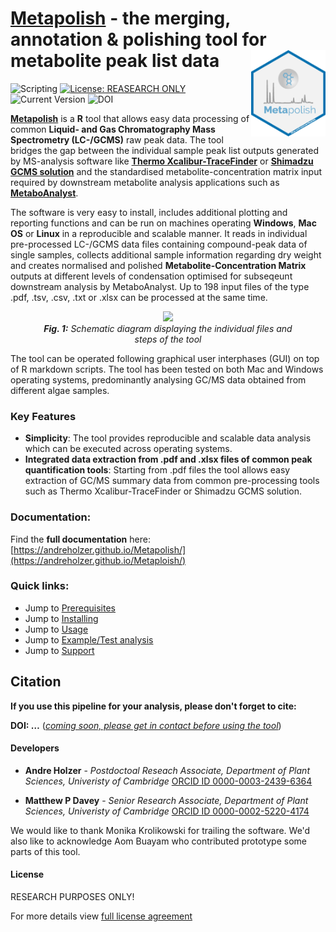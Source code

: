 # <u>Metapolish</u> - the merging, annotation & polishing tool for metabolite peak list data <a href='https://github.com/AndreHolzer/Metapolish'><img src='images/metapolish-hex.png' align="right" height="138" /></a>

![Scripting](https://img.shields.io/badge/Language-R-red.svg) [![License: REASEARCH ONLY](https://img.shields.io/badge/License-RESEARCH-yellow.svg)](LICENSE) ![Current Version](https://img.shields.io/badge/Version-v1.0-blue.svg) ![DOI](https://img.shields.io/badge/DOI-...-green.svg)

[**Metapolish**](https://github.com/AndreHolzer/Metapolish) is a **R** tool that allows easy data processing of common **Liquid- and Gas Chromatography Mass Spectrometry (LC-/GCMS)** raw peak data. The tool bridges the gap between the individual sample  peak list outputs generated by MS-analysis software like [**Thermo Xcalibur-TraceFinder**](https://www.thermofisher.com/de/de/home/industrial/mass-spectrometry/liquid-chromatography-mass-spectrometry-lc-ms/lc-ms-software/lc-ms-data-acquisition-software/tracefinder-software.html) or [**Shimadzu GCMS solution**](https://www.ssi.shimadzu.com/products/gas-chromatography-mass-spectrometry/gcmssolution-software.html) and the standardised metabolite-concentration matrix input required by downstream metabolite analysis applications such as [**MetaboAnalyst**](https://www.metaboanalyst.ca). 

The software is very easy to install, includes additional plotting and reporting functions and can be run on machines operating **Windows**, **Mac OS** or **Linux** in a reproducible and scalable manner. It reads in individual pre-processed LC-/GCMS data files containing compound-peak data of single samples, collects additional sample information regarding dry weight and creates normalised and polished **Metabolite-Concentration Matrix** outputs at different levels of condensation optimised for subseqeunt downstream analysis by MetaboAnalyst. Up to 198 input files of the type .pdf, .tsv, .csv, .txt or .xlsx can be processed at the same time.  

<figure class="image" >
  <p align="center"> 
    <img src="https://github.com/AndreHolzer/Metapolish/blob/master/images/Metapolish-workflow.png?raw=true" width="580">
    <br>
    <em><b>Fig. 1:</b> Schematic diagram displaying the individual files and steps of the tool</em>
   </p> 
</figure>


The tool can be operated following graphical user interphases (GUI) on top of R markdown scripts. The tool has been tested on both Mac and Windows operating systems, predominantly analysing GC/MS data obtained from different algae samples. 



### Key Features

- **Simplicity**: The tool provides reproducible and scalable data analysis which can be executed across operating systems.
- **Integrated data extraction from .pdf and .xlsx files of common peak quantification tools**: Starting from .pdf files the tool allows easy extraction of GC/MS summary data from common pre-processing tools such as Thermo Xcalibur-TraceFinder or Shimadzu GCMS solution.



### **Documentation:**

Find the **full documentation** here: 
[https://andreholzer.github.io/Metapolish/](https://andreholzer.github.io/Metaploish/)



### **Quick links:**

- Jump to [Prerequisites](https://andreholzer.github.io/Metapolish/GS.html)
- Jump to [Installing](https://andreholzer.github.io/Metapolish/GS_T.html)
- Jump to [Usage](https://andreholzer.github.io/Metapolish/US.html)
- Jump to [Example/Test analysis](https://andreholzer.github.io/Metapolish/US_E.html)
- Jump to [Support](https://andreholzer.github.io/Metapolish/AP.html)



## Citation

**If you use this pipeline for your analysis, please don't forget to cite:**

**DOI: …** (*<u>coming soon, please get in contact before using the tool</u>*)



#### **Developers**

- **Andre Holzer** - *Postdoctoal Reseach Associate, Department of Plant Sciences, Univeristy of Cambridge* [ORCID ID 0000-0003-2439-6364](https://orcid.org/0000-0003-2439-6364)

- **Matthew P Davey** - *Senior Research Associate, Department of Plant Sciences, Univeristy of Cambridge* [ORCID ID 0000-0002-5220-4174](https://orcid.org/0000-0002-5220-4174)

We would like to thank Monika Krolikowski for trailing the software. We'd also like to acknowledge Aom Buayam who contributed prototype some parts of this tool.



#### License

RESEARCH PURPOSES ONLY!

For more details view [full license agreement](https://github.com/AndreHolzer/Metapolish/blob/master/LICENSE)
